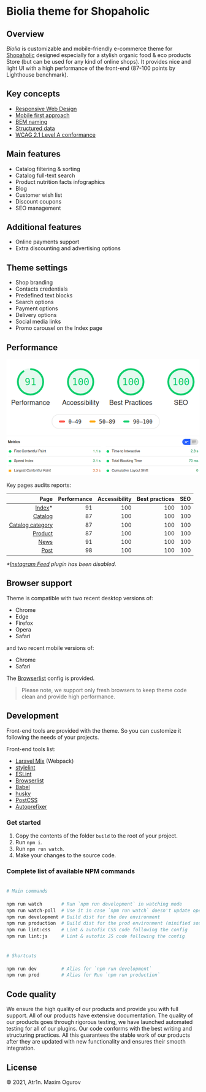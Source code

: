 # Biolia theme for Shopaholic
## Overview

_Biolia_ is customizable and mobile-friendly e-commerce theme for [Shopaholic](https://octobercms.com/plugin/lovata-shopaholic) designed especially for a stylish organic food & eco products Store (but can be used for any kind of online shops). It provides nice and light UI with a high performance of the front-end (87-100 points by Lighthouse benchmark).

## Key concepts

* [Responsive Web Design](https://developers.google.com/search/mobile-sites/mobile-seo/responsive-design)
* [Mobile first approach](https://developers.google.com/search/mobile-sites/mobile-first-indexing)
* [BEM naming](https://en.bem.info/methodology/naming-convention/)
* [Structured data](https://developers.google.com/search/docs/guides/sd-policies)
* [WCAG 2.1 Level A conformance](https://www.w3.org/TR/WCAG20/#conformance) 

## Main features

* Catalog filtering & sorting
* Catalog full-text search
* Product nutrition facts infographics
* Blog
* Customer wish list
* Discount coupons
* SEO management

## Additional features

* Online payments support
* Extra discounting and advertising options

## Theme settings

* Shop branding
* Contacts credentials
* Predefined text blocks
* Search options
* Payment options
* Delivery options
* Social media links
* Promo carousel on the Index page

## Performance

![Lighthouse audit results](assets/description/lighthouse-report.png)
![Lighthouse audit results](assets/description/lighthouse-performance.png)

Key pages audits reports:

| Page             | Performance   | Accessibility  | Best practices | SEO  |
| ---------------: | ------------: | -------------: | -------------: | ---: |
| [Index](https://lighthouse-dot-webdotdevsite.appspot.com//lh/html?url=https://biolia.shopaholic.dev/)*            |            91 |            100 |            100 |  100 |
| [Catalog](https://lighthouse-dot-webdotdevsite.appspot.com//lh/html?url=https://biolia.shopaholic.dev/catalog) |            87 |             100 |            100 |  100 |
| [Catalog category](https://lighthouse-dot-webdotdevsite.appspot.com//lh/html?url=https://biolia.shopaholic.dev/catalog/fruits) |            87 |             100 |            100 |  100 |
| [Product](https://lighthouse-dot-webdotdevsite.appspot.com//lh/html?url=https://biolia.shopaholic.dev/catalog/fruits/apricot-0)          |            87 |            100 |            100 |  100 |
| [News](https://lighthouse-dot-webdotdevsite.appspot.com//lh/html?url=https://biolia.shopaholic.dev/news)             |            91 |            100 |            100 |  100 |
| [Post](https://lighthouse-dot-webdotdevsite.appspot.com//lh/html?url=https://biolia.shopaholic.dev/news/10-proven-benefits-olive-oil)             |            98 |            100 |            100 |  100 |

_*[Instagram Feed](https://octobercms.com/plugin/artdark-instagram) plugin has been disabled._

## Browser support

Theme is compatible with two recent desktop versions of:
* Chrome
* Edge
* Firefox
* Opera
* Safari

and two recent mobile versions of:
* Chrome
* Safari

The [Browserlist](https://github.com/browserslist/browserslist) config is provided.

> Please note, we support only fresh browsers to keep theme code clean and provide high performance.

## Development

Front-end tools are provided with the theme. So you can customize it following the needs of your projects.

Front-end tools list:
* [Laravel Mix](https://laravel.com/docs/5.8/mix) (Webpack)
* [stylelint](https://stylelint.io)
* [ESLint](https://eslint.org)
* [Browserlist](https://github.com/browserslist/browserslist)
* [Babel](https://babeljs.io)
* [husky](https://github.com/typicode/husky)
* [PostCSS](https://postcss.org)
* [Autoprefixer](https://github.com/postcss/autoprefixer)

### Get started

1. Copy the contents of the folder `build` to the root of your project.
2. Run `npm i`.
3. Run `npm run watch`.
4. Make your changes to the source code.
<!-- TODO: Add the list of the front-end dependencies -->

### Complete list of available NPM commands

```bash

# Main commands

npm run watch       # Run `npm run development` in watching mode
npm run watch-poll  # Use it in case `npm run watch` doesn't update opened page
npm run development # Build dist for the dev environment
npm run production  # Build dist for the prod environment (minified source code)
npm run lint:css    # Lint & autofix CSS code following the config
npm run lint:js     # Lint & autofix JS code following the config


# Shortcuts

npm run dev         # Alias for `npm run development`
npm run prod        # Alias for Run `npm run production`
```

## Code quality

We ensure the high quality of our products and provide you with full support. All of our products have extensive documentation. The quality of our products goes through rigorous testing, we have launched automated testing for all of our plugins. Our code conforms with the best writing and structuring practices. All this guarantees the stable work of our products after they are updated with new functionality and ensures their smooth integration.

## License

© 2021, Atr1n. Maxim Ogurov

